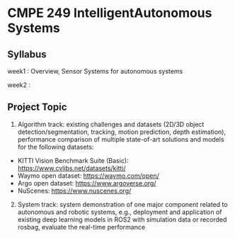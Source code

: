 # CMPE 249 IntelligentAutonomous Systems


## Syllabus

week1 : Overview, Sensor Systems for autonomous systems

week2 : 


## Project Topic

1. Algorithm track: existing challenges and datasets (2D/3D object detection/segmentation, tracking, motion prediction, depth estimation), performance comparison of multiple state-of-art solutions and models for the following datasets:

  * KITTI Vision Benchmark Suite (Basic): https://www.cvlibs.net/datasets/kitti/
  * Waymo open dataset: https://waymo.com/open/
  * Argo open dataset: https://www.argoverse.org/
  * NuScenes: https://www.nuscenes.org/

2. System track: system demonstration of one major component related to autonomous and robotic systems, e.g., deployment and application of existing deep learning models in ROS2 with simulation data or recorded rosbag, evaluate the real-time performance





